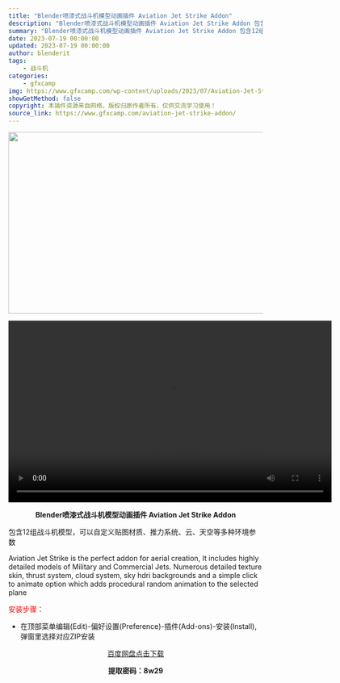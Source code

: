```yaml
---
title: "Blender喷漆式战斗机模型动画插件 Aviation Jet Strike Addon"
description: "Blender喷漆式战斗机模型动画插件 Aviation Jet Strike Addon 包含12组战斗机模型，可以自定义贴图材质、推力系统、云、天空等多种环境参数 Aviation Jet Str..."
summary: "Blender喷漆式战斗机模型动画插件 Aviation Jet Strike Addon 包含12组战斗机模型，可以自定义贴图材质、推力系统、云、天空等多种环境参数 Aviation Jet Str..."
date: 2023-07-19 00:00:00
updated: 2023-07-19 00:00:00
author: blenderit
tags: 
    - 战斗机
categories:
    - gfxcamp
img: https://www.gfxcamp.com/wp-content/uploads/2023/07/Aviation-Jet-Strike-Addon.jpg
showGetMethod: false
copyright: 本插件资源来自网络，版权归原作者所有，仅供交流学习使用！
source_link: https://www.gfxcamp.com/aviation-jet-strike-addon/
---
```

<div><p><img decoding="async" class="aligncenter size-full wp-image-113740" src="https://www.gfxcamp.com/wp-content/uploads/2023/07/Aviation-Jet-Strike-Addon.jpg" data-src="https://www.gfxcamp.com/wp-content/uploads/2023/07/Aviation-Jet-Strike-Addon.jpg" alt="" width="640" height="360" data-srcset="https://www.gfxcamp.com/wp-content/uploads/2023/07/Aviation-Jet-Strike-Addon.jpg 640w, https://www.gfxcamp.com/wp-content/uploads/2023/07/Aviation-Jet-Strike-Addon-150x84.jpg 150w" data-sizes="(max-width: 640px) 100vw, 640px"><br>
</p><center><div style="width: 640px;" class="wp-video"><!--[if lt IE 9]><script>document.createElement('video');</script><![endif]-->
<video class="wp-video-shortcode" id="video-113739-1" width="640" height="360" preload="true" controls="controls"><source type="video/mp4" src="https://cloud.video.taobao.com//play/u/80049544/p/2/e/6/t/1/420275579183.mp4?_=1"></source><a href="https://cloud.video.taobao.com//play/u/80049544/p/2/e/6/t/1/420275579183.mp4">https://cloud.video.taobao.com//play/u/80049544/p/2/e/6/t/1/420275579183.mp4</a></video></div></center><p style="text-align: center;"><strong>Blender喷漆式战斗机模型动画插件 Aviation Jet Strike Addon</strong></p><p>包含12组战斗机模型，可以自定义贴图材质、推力系统、云、天空等多种环境参数</p><p>Aviation Jet Strike is the perfect addon for aerial creation, It includes highly detailed models of Military and Commercial Jets. Numerous detailed texture skin, thrust system, cloud system, sky hdri backgrounds and a simple click to animate option which adds procedural random animation to the selected plane</p><p style="text-align: left;"><span style="color: #ff0000;">安装步骤：</span></p><ul>
<li>在顶部菜单编辑(Edit)-偏好设置(Preference)-插件(Add-ons)-安装(Install),弹窗里选择对应ZIP安装</li>
</ul><p style="text-align: center;"><a class="maxbutton-3 maxbutton maxbutton-baidu" target="_blank" rel="noopener" href="https://pan.baidu.com/s/1EVZff47SdwP36CXRKDsYkg?pwd=8w29"><span class="mb-text">百度网盘点击下载</span></a></p><p style="text-align: center;"><strong>提取密码：8w29</strong></p></div>
